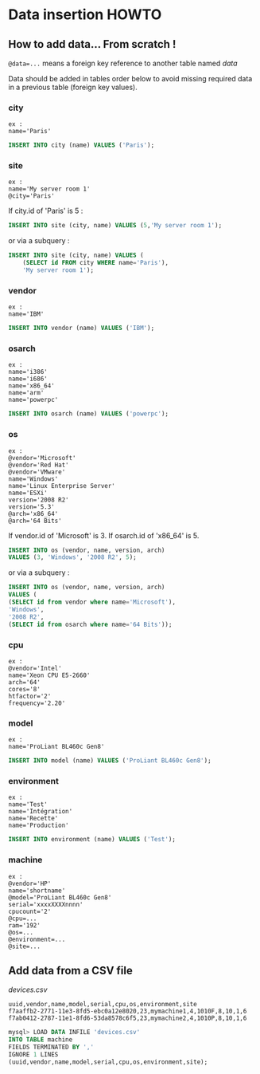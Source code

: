 # Data insertion HOWTO

## How to add data... From scratch !

`@data=...` means a foreign key reference to another table named _data_

Data should be added in tables order below to avoid missing required data in a
previous table (foreign key values).

### city
	ex :
	name='Paris'

```SQL
INSERT INTO city (name) VALUES ('Paris');
```

### site
	ex :
	name='My server room 1'
	@city='Paris'

If city.id of 'Paris' is 5 :
```SQL
INSERT INTO site (city, name) VALUES (5,'My server room 1');
```
or via a subquery :
```SQL
INSERT INTO site (city, name) VALUES (
	(SELECT id FROM city WHERE name='Paris'),
	'My server room 1');
```

### vendor
	ex :
	name='IBM'

```SQL
INSERT INTO vendor (name) VALUES ('IBM');
```

### osarch
	ex :
	name='i386'
	name='i686'
	name='x86_64'
	name='arm'
	name='powerpc'

```SQL
INSERT INTO osarch (name) VALUES ('powerpc');
```

### os
	ex :
	@vendor='Microsoft'
	@vendor='Red Hat'
	@vendor='VMware'
	name='Windows'
	name='Linux Enterprise Server'
	name='ESXi'
	version='2008 R2'
	version='5.3'
	@arch='x86_64'
	@arch='64 Bits'

If vendor.id of 'Microsoft' is 3.
If osarch.id of 'x86_64' is 5.

```SQL
INSERT INTO os (vendor, name, version, arch)
VALUES (3, 'Windows', '2008 R2', 5);
```
or via a subquery :
```SQL
INSERT INTO os (vendor, name, version, arch)
VALUES (
(SELECT id from vendor where name='Microsoft'),
'Windows',
'2008 R2',
(SELECT id from osarch where name='64 Bits'));
```

### cpu
	ex :
	@vendor='Intel'
	name='Xeon CPU E5-2660'
	arch='64'
	cores='8'
	htfactor='2'
	frequency='2.20'

### model
	ex :
	name='ProLiant BL460c Gen8'

```SQL
INSERT INTO model (name) VALUES ('ProLiant BL460c Gen8');
```

### environment
	ex :
	name='Test'
	name='Intégration'
	name='Recette'
	name='Production'

```SQL
INSERT INTO environment (name) VALUES ('Test');
```

### machine
	ex :
	@vendor='HP'
	name='shortname'
	@model='ProLiant BL460c Gen8'
	serial='xxxxXXXXnnnn'
	cpucount='2'
	@cpu=...
	ram='192'
	@os=...
	@environment=...
	@site=...

## Add data from a CSV file
_devices.csv_

	uuid,vendor,name,model,serial,cpu,os,environment,site
	f7aaffb2-2771-11e3-8fd5-ebc0a12e8020,23,mymachine1,4,1010F,8,10,1,6
	f7ab0412-2787-11e1-8fd6-53da8578c6f5,23,mymachine2,4,1010P,8,10,1,6

```SQL
mysql> LOAD DATA INFILE 'devices.csv'
INTO TABLE machine 
FIELDS TERMINATED BY ','
IGNORE 1 LINES
(uuid,vendor,name,model,serial,cpu,os,environment,site);
```
